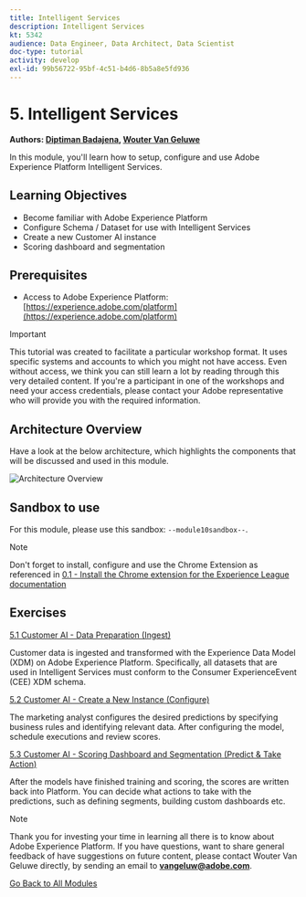 ```yaml
---
title: Intelligent Services
description: Intelligent Services
kt: 5342
audience: Data Engineer, Data Architect, Data Scientist
doc-type: tutorial
activity: develop
exl-id: 99b56722-95bf-4c51-b4d6-8b5a8e5fd936
---
```

# 5. Intelligent Services

**Authors: [Diptiman Badajena](https://www.linkedin.com/in/diptiman-badajena-1b178019/), [Wouter Van Geluwe](https://www.linkedin.com/in/woutervangeluwe/)**

In this module, you'll learn how to setup, configure and use Adobe Experience Platform Intelligent Services.

## Learning Objectives

- Become familiar with Adobe Experience Platform
- Configure Schema / Dataset for use with Intelligent Services
- Create a new Customer AI instance
- Scoring dashboard and segmentation

## Prerequisites

- Access to Adobe Experience Platform: [https://experience.adobe.com/platform](https://experience.adobe.com/platform)

>[!IMPORTANT]
>
>This tutorial was created to facilitate a particular workshop format. It uses specific systems and accounts to which you might not have access. Even without access, we think you can still learn a lot by reading through this very detailed content. If you're a participant in one of the workshops and need your access credentials, please contact your Adobe representative who will provide you with the required information.

## Architecture Overview

Have a look at the below architecture, which highlights the components that will be discussed and used in this module.

![Architecture Overview](assets/images/architecturem5.png)

## Sandbox to use

For this module, please use this sandbox: `--module10sandbox--`.

>[!NOTE]
>
>Don't forget to install, configure and use the Chrome Extension as referenced in [0.1 - Install the Chrome extension for the Experience League documentation](../module0/ex1.md)

## Exercises

[5.1 Customer AI - Data Preparation (Ingest)](./ex1.md)

Customer data is ingested and transformed with the Experience Data Model (XDM) on Adobe Experience Platform. Specifically, all datasets that are used in Intelligent Services must conform to the Consumer ExperienceEvent (CEE) XDM schema.

[5.2 Customer AI - Create a New Instance (Configure)](./ex2.md)

The marketing analyst configures the desired predictions by specifying business rules and identifying relevant data. After configuring the model, schedule executions and review scores.

[5.3 Customer AI - Scoring Dashboard and Segmentation (Predict & Take Action)](./ex3.md)

After the models have finished training and scoring, the scores are written back into Platform. You can decide what actions to take with the predictions, such as defining segments, building custom dashboards etc.

>[!NOTE]
>
>Thank you for investing your time in learning all there is to know about Adobe Experience Platform. If you have questions, want to share general feedback of have suggestions on future content, please contact Wouter Van Geluwe directly, by sending an email to **vangeluw@adobe.com**.

[Go Back to All Modules](../../overview.md)
